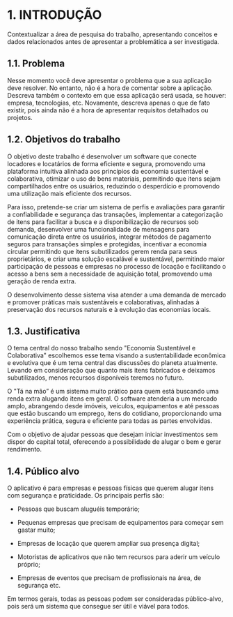 # 1. INTRODUÇÃO

Contextualizar a área de pesquisa do trabalho, apresentando conceitos e dados relacionados antes de apresentar a problemática a ser investigada.

## 1.1. Problema

Nesse momento você deve apresentar o problema que a sua aplicação deve resolver. No entanto, não é a hora de comentar sobre a aplicação. 
Descreva também o contexto em que essa aplicação será usada, se houver: empresa, tecnologias, etc. Novamente, descreva apenas o que de fato existir, pois ainda não é a hora de apresentar requisitos detalhados ou projetos.

## 1.2. Objetivos do trabalho

O objetivo deste trabalho é desenvolver um software que conecte locadores e locatários de forma eficiente e segura, promovendo uma plataforma intuitiva alinhada aos princípios da economia sustentável e colaborativa, otimizar o uso de bens materiais, permitindo que itens sejam compartilhados entre os usuários, reduzindo o desperdício e promovendo uma utilização mais eficiente dos recursos.  

Para isso, pretende-se criar um sistema de perfis e avaliações para garantir a confiabilidade e segurança das transações, implementar a categorização de itens para facilitar a busca e a disponibilização de recursos sob demanda, desenvolver uma funcionalidade de mensagens para comunicação direta entre os usuários, integrar métodos de pagamento seguros para transações simples e protegidas, incentivar a economia circular permitindo que itens subutilizados gerem renda para seus proprietários, e criar uma solução escalável e sustentável, permitindo maior participação de pessoas e empresas no processo de locação e facilitando o acesso a bens sem a necessidade de aquisição total, promovendo uma geração de renda extra.  

O desenvolvimento desse sistema visa atender a uma demanda de mercado e promover práticas mais sustentáveis e colaborativas, alinhadas à preservação dos recursos naturais e à evolução das economias locais.

## 1.3. Justificativa

O tema central do nosso trabalho sendo "Economia Sustentável e Colaborativa" escolhemos esse tema visando a sustentabilidade econômica e evolutiva que é um tema central das discussões do planeta atualmente. Levando em consideração que quanto mais itens fabricados e deixamos subutilizados, menos recursos disponíveis teremos no futuro.  

O "Tá na mão” é um sistema muito prático para quem está buscando uma renda extra alugando itens em geral. O software atenderia a um mercado amplo, abrangendo desde imóveis, veículos, equipamentos e até pessoas que estão buscando um emprego, itens do cotidiano, proporcionando uma experiência prática, segura e eficiente para todas as partes envolvidas.  

Com o objetivo de ajudar pessoas que desejam iniciar investimentos sem dispor do capital total, oferecendo a possibilidade de alugar o bem e gerar rendimento. 

## 1.4. Público alvo

O aplicativo é para empresas e pessoas físicas que querem alugar itens com segurança e praticidade. Os principais perfis são: 

- Pessoas que buscam aluguéis temporário; 

- Pequenas empresas que precisam de equipamentos para começar sem gastar muito; 

- Empresas de locação que querem ampliar sua presença digital; 

- Motoristas de aplicativos que não tem recursos para aderir um veículo próprio; 

- Empresas de eventos que precisam de profissionais na área, de segurança etc. 

Em termos gerais, todas as pessoas podem ser consideradas público-alvo, pois será um sistema que consegue ser útil e viável para todos.
